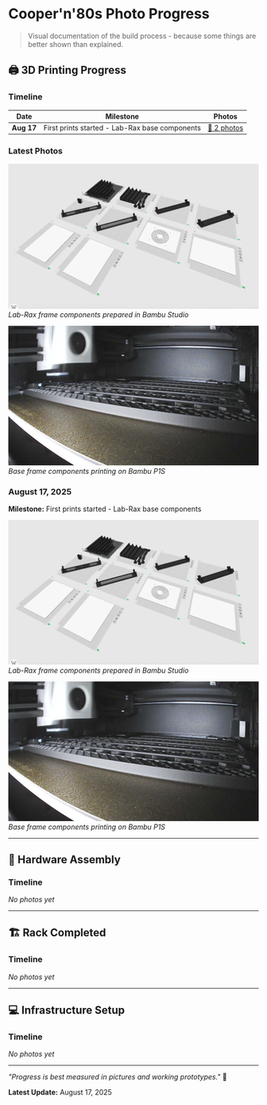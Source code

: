 # Cooper'n'80s Photo Progress

> Visual documentation of the build process - because some things are better shown than explained.

## 🖨️ 3D Printing Progress

### Timeline

| Date | Milestone | Photos |
|------|-----------|--------|
| **Aug 17** | First prints started - Lab-Rax base components | [📸 2 photos](#august-17-2025) |

### Latest Photos

![Print Plates](3d-printing/printplates_17Aug.png)
*Lab-Rax frame components prepared in Bambu Studio*

![Live Print](3d-printing/print_live_17Aug.png)  
*Base frame components printing on Bambu P1S*

### August 17, 2025
**Milestone:** First prints started - Lab-Rax base components

![Print Plates](3d-printing/printplates_17Aug.png)
*Lab-Rax frame components prepared in Bambu Studio*

![Live Print](3d-printing/print_live_17Aug.png)  
*Base frame components printing on Bambu P1S*

---

## 🔧 Hardware Assembly

### Timeline
*No photos yet*

---

## 🏗️ Rack Completed

### Timeline
*No photos yet*

---

## 💻 Infrastructure Setup

### Timeline  
*No photos yet*

---

*"Progress is best measured in pictures and working prototypes."* 📸

**Latest Update:** August 17, 2025